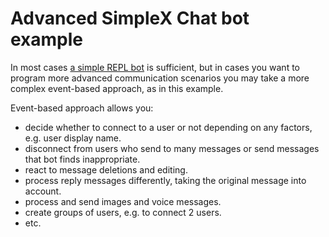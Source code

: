 # Advanced SimpleX Chat bot example

In most cases [a simple REPL bot](../simplex-bot/) is sufficient, but in cases you want to program more advanced communication scenarios you may take a more complex event-based approach, as in this example.

Event-based approach allows you:

- decide whether to connect to a user or not depending on any factors, e.g. user display name.
- disconnect from users who send to many messages or send messages that bot finds inappropriate.
- react to message deletions and editing.
- process reply messages differently, taking the original message into account.
- process and send images and voice messages.
- create groups of users, e.g. to connect 2 users.
- etc.
